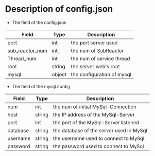 # Description of config.json

- The field of the config.json

| Field           | Type   | Description                |
| --------------- | ------ | -------------------------- |
| port            | int    | the port server used       |
| sub_reactor_num | int    | the num of SubReactor      |
| Thread_num      | int    | the num of service thread  |
| root            | string | the server web's root      |
| mysql           | object | the configuration of mysql |

- The field of the mysql config

| Field    | Type   | Description                              |
| -------- | ------ | ---------------------------------------- |
| num      | int    | the num of initial MySql-Connection      |
| host     | string | the IP address of the MySql-Server       |
| port     | int    | the port of the MySql-Server listened    |
| database | string | the database of the server used in MySql |
| username | string | the username used to connect to MySql    |
| password | string | the password used to connect to MySql    |

